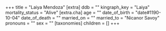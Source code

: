 +++
title = "Laiya Mendoza"
[extra]
ddb = ""
kingraph_key = "Laiya"
mortality_status = "Alive"
[extra.cha]
age = ""
date_of_birth = "date#1190-10-04"
date_of_death = ""
married_on = ""
married_to = "Nicanor Savoy"
pronouns = ""
sex = ""
[taxonomies]
children = []
+++

